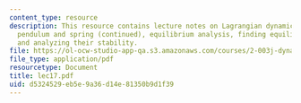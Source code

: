 ```yaml
---
content_type: resource
description: This resource contains lecture notes on Lagrangian dynamics, a cart with
  pendulum and spring (continued), equilibrium analysis, finding equilibrium points,
  and analyzing their stability.
file: https://ol-ocw-studio-app-qa.s3.amazonaws.com/courses/2-003j-dynamics-and-control-i-spring-2007/d5324529eb5e9a36d14e81350b9d1f39_lec17.pdf
file_type: application/pdf
resourcetype: Document
title: lec17.pdf
uid: d5324529-eb5e-9a36-d14e-81350b9d1f39
---
```

